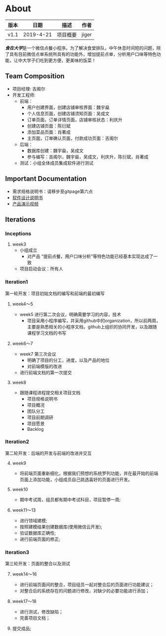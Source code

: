 # About

| 版本 | 日期      | 描述     | 作者   |
| :--: | --------- | -------- | ------ |
| v1.1 | 2019-4-21 | 项目概要 | jiger |

***食在大学***是一个微信点餐小程序。为了解决食堂排队，中午休息时间短的问题，除了具有目前微信点单系统所具有的功能外，增加提前点单，分析用户口味等特色功能，让中大学子们吃到更方便，更美味的饭菜！

## Team Composition
- 项目经理: 吉阁尔
- 开发工程师:
  - 前端：
    - 用户创建界面，创建店铺审核界面：魏宇燊
    - 个人信息页面，创建店铺须知页面：吴成文
    - 订单页面，订单详情页面，店铺审核状态：利庆升
    - 创建店铺页面：陈衍斌
    - 添加菜品页面：肖著成
    - 主页面，订单确认页面，付款成功页面：吉阁尔
  - 后端：
    - 数据库创建：魏宇燊，吴成文
    - 参与编写：吉阁尔，魏宇燊，吴成文，利庆升，陈衍斌，肖著成
  - 测试：小组全体成员集成软件进行测试
  
  
  

## Important Documentation
- 需求规格说明书：请移步至gitpage第六点 
- [软件设计说明书](https://preorderingmenugroup.github.io/SYSU-preordering_menu/document/com_experiment/design_doc)  
- [产品演示视频](https://preorderingmenugroup.github.io/SYSU-preordering_menu/blob/master/videoandpic/video)  

## Iterations

### Inceptions
1. week3
    * 小组成立
        * 对产品 “提前点餐，用户口味分析”等特色功能已经基本实现达成了一致
    * 项目启动会议：所有人

### Iteration1 
第一轮开发：项目初始文档的编写和前端的最初编写
1. week4～5
    - week5 进行第二次会议，明确需要学习的内容，技术
        - 项目采用小程序编写，并采用github中的organization，所以前两周，主要是熟悉相关的小程序文档，github上组织的协同开发，以及跟随课程学习文档的书写

2. week6～7
    - week7 第三次会议
        - 明确了项目的分工，进度，以及产品的地位
        - 对前端模版的改进
    - 进行前端文档的第一次提交
3. week8
    - 跟随课程进程提交相关项目文档
        - 项目规格说明书
        - 项目概况
        - 团队分工
        - 项目前期调研
        - 项目愿景
        - Backlog  

### Iteration2
第二轮开发：后端的开发与前端的改进并交互  

4. week9  
      - 将前端页面重新细化，根据我们预想的系统罗列功能，并在最开始的前端页面上添加功能，小组成员自己挑选喜好的页面进行开发。 
      
      
5. week10  
      - 期中考试周，组员都有期中考试科目，项目暂停一周;  
      
      
6. week11～13  
      - 进行领域建模;  
      - 按照建模结果创建数据库(使用微信云开发);  
      - 验证数据库正确性;  
      - 进行前端页面的修正;  



### Iteration3
第三轮开发：页面的整合以及测试  

7. week14～16  
      - 进行前端页面间的整合，项目组员一起对整合后的页面进行功能建议；  
      - 对整合后的系统存在的问题进行修改，对缺少的必要功能进行添加；
      
      
8. week17～18  
      - 进行测试，修改缺陷；
      - 完善项目文档；
      
      
9. 提交成品;  

